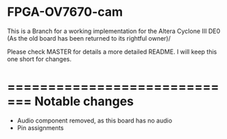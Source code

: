 # FPGA-OV7670-cam

This is a Branch for a working implementation for the Altera Cyclone III DE0 (As the old board has been returned to its rightful owner)/

Please check MASTER for details a more detailed README. I will keep this one short for changes.

=============================
Notable changes
=============================
- Audio component removed, as this board has no audio
- Pin assignments
